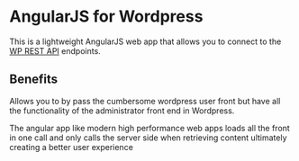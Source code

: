 AngularJS for Wordpress
======================

This is a lightweight AngularJS web app that allows you to connect to the [WP REST API](http://v2.wp-api.org/) endpoints.

## Benefits

Allows you to by pass the cumbersome wordpress user front but have all the functionality of the administrator front end in Wordpress.

The angular app like modern high performance web apps loads all the front in one call and only calls the server side when retrieving content ultimately creating a better user experience
